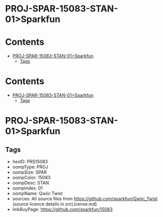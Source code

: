 
PROJ-SPAR-15083-STAN-01>Sparkfun
================================

Contents
========

* [PROJ-SPAR-15083-STAN-01>Sparkfun](#proj-spar-15083-stan-01sparkfun)
	* [Tags](#tags)

Contents
========

* [PROJ-SPAR-15083-STAN-01>Sparkfun](#proj-spar-15083-stan-01sparkfun)
	* [Tags](#tags)

# PROJ-SPAR-15083-STAN-01>Sparkfun

## Tags

- hexID: PRS15083
- oompType: PROJ
- oompSize: SPAR
- oompColor: 15083
- oompDesc: STAN
- oompIndex: 01
- oompName: Qwiic Twist
- sources: All source files from https://github.com/sparkfun/Qwiic_Twist (source licence details in srcLicense.md)
- linkBuyPage: https://github.com/sparkfun/15083
